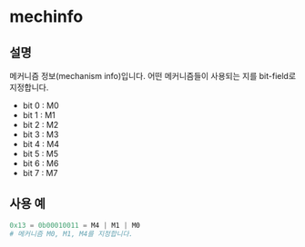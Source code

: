 ﻿# mechinfo

## 설명

메커니즘 정보(mechanism info)입니다.
어떤 메커니즘들이 사용되는 지를 bit-field로 지정합니다.  

- bit 0 : M0
- bit 1 : M1
- bit 2 : M2
- bit 3 : M3
- bit 4 : M4
- bit 5 : M5
- bit 6 : M6
- bit 7 : M7

## 사용 예

```python
0x13 = 0b00010011 = M4 | M1 | M0
# 메커니즘 M0, M1, M4를 지정합니다.
```
